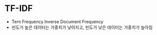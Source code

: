 # TF-IDF

- Tern Frequency Inverse Document Frequency
- 빈도가 높은 데이터는 가중치가 낮아지고, 빈도가 낮은 데이터는 가중치가 높아짐



